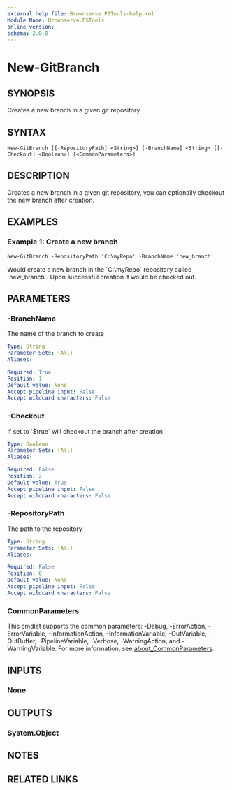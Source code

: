 ```yaml
---
external help file: Brownserve.PSTools-help.xml
Module Name: Brownserve.PSTools
online version:
schema: 2.0.0
---
```


# New-GitBranch

## SYNOPSIS
Creates a new branch in a given git repository

## SYNTAX

```
New-GitBranch [[-RepositoryPath] <String>] [-BranchName] <String> [[-Checkout] <Boolean>] [<CommonParameters>]
```

## DESCRIPTION
Creates a new branch in a given git repository, you can optionally checkout the new branch after creation.

## EXAMPLES

### Example 1: Create a new branch
```
New-GitBranch -RepositoryPath 'C:\myRepo' -BranchName 'new_branch'
```

Would create a new branch in the \`C:\myRepo\` repository called \`new_branch\`.
Upon successful creation it would be checked out.

## PARAMETERS

### -BranchName
The name of the branch to create

```yaml
Type: String
Parameter Sets: (All)
Aliases:

Required: True
Position: 1
Default value: None
Accept pipeline input: False
Accept wildcard characters: False
```

### -Checkout
If set to \`$true\` will checkout the branch after creation

```yaml
Type: Boolean
Parameter Sets: (All)
Aliases:

Required: False
Position: 2
Default value: True
Accept pipeline input: False
Accept wildcard characters: False
```

### -RepositoryPath
The path to the repository

```yaml
Type: String
Parameter Sets: (All)
Aliases:

Required: False
Position: 0
Default value: None
Accept pipeline input: False
Accept wildcard characters: False
```

### CommonParameters
This cmdlet supports the common parameters: -Debug, -ErrorAction, -ErrorVariable, -InformationAction, -InformationVariable, -OutVariable, -OutBuffer, -PipelineVariable, -Verbose, -WarningAction, and -WarningVariable. For more information, see [about_CommonParameters](http://go.microsoft.com/fwlink/?LinkID=113216).

## INPUTS

### None
## OUTPUTS

### System.Object
## NOTES

## RELATED LINKS
